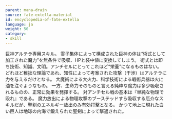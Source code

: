 ```yaml
---
parent: mana-drain
source: fate-extella-material
id: encyclopedia-of-fate-extella
language: ja
weight: 50
category:
- skill
---
```


巨神アルテラ専用スキル。
霊子集体によって構成された巨神の体は“術式として加工された魔力”を無条件で吸収、HPと装中値に変換してしまう。
術式とは即ち技術、知識、文明。アンチセルにとってこれほど“栄養”になるものはない。
どれほど稚拙な理論であれ、知性によって考案された攻撃（干渉）はアルテラに力を与えるだけとなる。
大魔術による大火力、科学技術による戦術兵器は火に油を注ぐようなもの。
一方、生命力そのものと言える純粋な魔力は多少吸収されるものの、正常に効果を発揮する。
対アンチセル戦の基本は『単純な物理で殴れ』である。
魔力放出による物理攻撃のブーステッドすら吸収する厄介なスキルだが、聖剣のエネルギー放出のみ有効打擊となる。
かつて地上に現れた白い巨人は地球の内海で鍛えられた聖剣によって撃返された。
